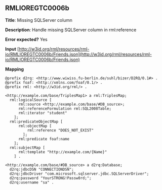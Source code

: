 ## RMLIOREGTC0006b

**Title**: Missing SQLServer column

**Description**: Handle missing SQLServer column in rml:reference

**Error expected?** Yes

**Input**
 [http://w3id.org/rml/resources/rml-io/RMLIOREGTC0006b/Friends.json](http://w3id.org/rml/resources/rml-io/RMLIOREGTC0006b/Friends.json)

**Mapping**
```
@prefix d2rq: <http://www.wiwiss.fu-berlin.de/suhl/bizer/D2RQ/0.1#> .
@prefix foaf: <http://xmlns.com/foaf/0.1/> .
@prefix rml: <http://w3id.org/rml/> .

<http://example.com/base/TriplesMap1> a rml:TriplesMap;
  rml:logicalSource [
      rml:source <http://example.com/base/#DB_source>;
      rml:referenceFormulation rml:SQL2008Table;
      rml:iterator "student"
    ];
  rml:predicateObjectMap [
      rml:objectMap [
          rml:reference "DOES_NOT_EXIST"
        ];
      rml:predicate foaf:name
    ];
  rml:subjectMap [
      rml:template "http://example.com/{Name}"
    ] .

<http://example.com/base/#DB_source> a d2rq:Database;
  d2rq:jdbcDSN "CONNECTIONDSN";
  d2rq:jdbcDriver "com.microsoft.sqlserver.jdbc.SQLServerDriver";
  d2rq:password "YourSTRONG!Passw0rd;";
  d2rq:username "sa" .

```


